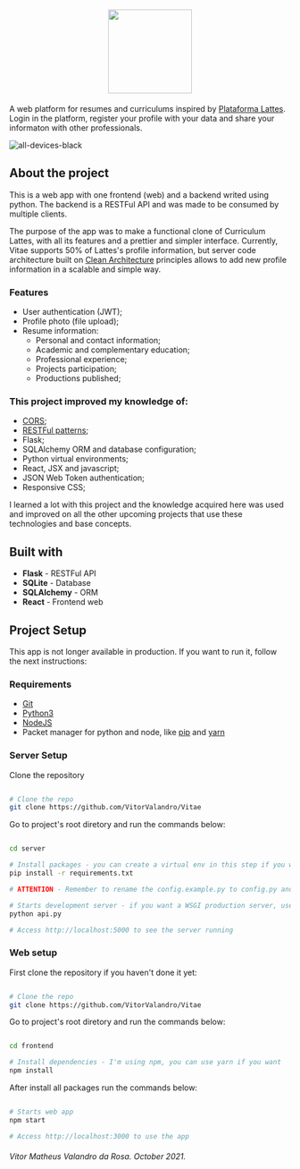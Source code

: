 <h1 align="center">
  <img width="150px" src="https://user-images.githubusercontent.com/50156875/136950346-ccc11023-f8be-4f21-9d52-4dbf997d990c.png" />
  <br />
</h1>

A web platform for resumes and curriculums inspired by [Plataforma Lattes](https://lattes.cnpq.br). Login in the platform, register your profile with your data and share your
informaton with other professionals.

![all-devices-black](https://user-images.githubusercontent.com/50156875/136950083-c89afb36-645c-40f3-94ff-92c62f87a17a.png)

## About the project
This is a web app with one frontend (web) and a backend writed using python. The backend is a RESTFul API and was made to be consumed by multiple clients.

The purpose of the app was to make a functional clone of Curriculum Lattes, with all its features and a prettier and simpler interface. Currently, Vitae supports 50% of Lattes's
profile information, but server code architecture built on [Clean Architecture](https://blog.cleancoder.com/uncle-bob/2012/08/13/the-clean-architecture.html) principles allows 
to add new profile information in a scalable and simple way.

### Features
- User authentication (JWT);
- Profile photo (file upload);
- Resume information:
  - Personal and contact information;
  - Academic and complementary education;
  - Professional experience;
  - Projects participation;
  - Productions published;
  
### This project improved my knowledge of:
- [CORS](https://pt.wikipedia.org/wiki/Cross-origin_resource_sharing#:~:text=Cross-Origin%20Resource%20Sharing%20ou,o%20recurso%20que%20será%20recuperado.);
- [RESTFul patterns](https://pt.wikipedia.org/wiki/REST);
- Flask;
- SQLAlchemy ORM and database configuration;
- Python virtual environments;
- React, JSX and javascript;
- JSON Web Token authentication;
- Responsive CSS;
  
I learned a lot with this project and the knowledge acquired here was used and improved on all the other upcoming projects that use these technologies and base concepts.

## Built with
- **Flask** - RESTFul API
- **SQLite** - Database
- **SQLAlchemy** - ORM
- **React** - Frontend web

## Project Setup

This app is not longer available in production. If you want to run it, follow the next instructions:

### Requirements
- [Git](https://git-scm.com)
- [Python3](https://www.python.org/downloads/)
- [NodeJS](https://nodejs.org/en/)
- Packet manager for python and node, like [pip](https://pypi.org/project/pip/) and [yarn](https://yarnpkg.com)

### Server Setup

Clone the repository

```bash

# Clone the repo
git clone https://github.com/VitorValandro/Vitae
```

Go to project's root diretory and run the commands below:

```bash

cd server

# Install packages - you can create a virtual env in this step if you want
pip install -r requirements.txt

# ATTENTION - Remember to rename the config.example.py to config.py and insert your environment info into the variables

# Starts development server - if you want a WSGI production server, use gunicorn (you must be in a UNIX environment)
python api.py

# Access http://localhost:5000 to see the server running

```

### Web setup

First clone the repository if you haven't done it yet:

```bash

# Clone the repo
git clone https://github.com/VitorValandro/Vitae

```

Go to project's root diretory and run the commands below:

```bash

cd frontend

# Install dependencies - I'm using npm, you can use yarn if you want
npm install

```

After install all packages run the commands below:

```bash

# Starts web app
npm start

# Access http://localhost:3000 to use the app

```

###### Vitor Matheus Valandro da Rosa. October 2021.
